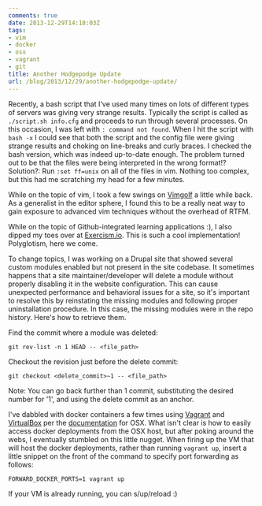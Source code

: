 ```yaml
---
comments: true
date: 2013-12-29T14:18:03Z
tags:
- vim
- docker
- osx
- vagrant
- git
title: Another Hodgepodge Update
url: /blog/2013/12/29/another-hodgepodge-update/
---
```


Recently, a bash script that I've used many times on lots of different types of servers was giving very strange results. Typically the script is called as `./script.sh info.cfg` and proceeds to run through several processes. On this occasion, I was left with `: command not found`. When I hit the script with `bash -x` I could see that both the script and the config file were giving strange results and choking on line-breaks and curly braces. I checked the bash version, which was indeed up-to-date enough. The problem turned out to be that the files were being interpreted in the wrong format!? Solution?: Run `:set ff=unix` on all of the files in vim. Nothing too complex, but this had me scratching my head for a few minutes.

While on the topic of vim, I took a few swings on [Vimgolf](http://vimgolf.com/) a little while back. As a generalist in the editor sphere, I found this to be a really neat way to gain exposure to advanced vim techniques without the overhead of RTFM.

While on the topic of Github-integrated learning applications :), I also dipped my toes over at [Exercism.io](http://exercism.io). This is such a cool implementation! Polyglotism, here we come.

To change topics, I was working on a Drupal site that showed several custom modules enabled but not present in the site codebase. It sometimes happens that a site maintainer/developer will delete a module without properly disabling it in the website configuration. This can cause unexpected performance and behavioral issues for a site, so it's important to resolve this by reinstating the missing modules and following proper uninstallation procedure. In this case, the missing modules were in the repo history. Here's how to retrieve them.

Find the commit where a module was deleted:

```
git rev-list -n 1 HEAD -- <file_path>
```

Checkout the revision just before the delete commit:

```
git checkout <delete_commit>~1 -- <file_path>
```

Note: You can go back further than 1 commit, substituting the desired number for '1', and using the delete commit as an anchor.

I've dabbled with docker containers a few times using [Vagrant](http://www.vagrantup.com/) and [VirtualBox](https://www.virtualbox.org/) per the [documentation](http://docs.docker.io/en/latest/installation/vagrant/) for OSX. What isn't clear is how to easily access docker deployments from the OSX host, but after poking around the webs, I eventually stumbled on this little nugget. When firing up the VM that will host the docker deployments, rather than running `vagrant up`, insert a little snippet on the front of the command to specify port forwarding as follows:

```
FORWARD_DOCKER_PORTS=1 vagrant up
```

If your VM is already running, you can s/up/reload :)
